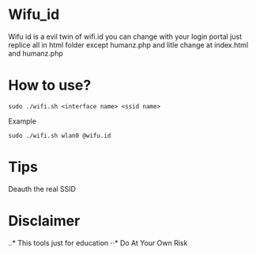 # Wifu_id
Wifu id is a evil twin of wifi.id you can change with your login portal just replice all in html folder except humanz.php and litle change at index.html and humanz.php
# How to use?  
```
sudo ./wifi.sh <interface name> <ssid name>
```

Example
```
sudo ./wifi.sh wlan0 @wifu.id
```
# Tips
Deauth the real SSID

# Disclaimer
..* This tools just for education
⋅⋅* Do At Your Own Risk
